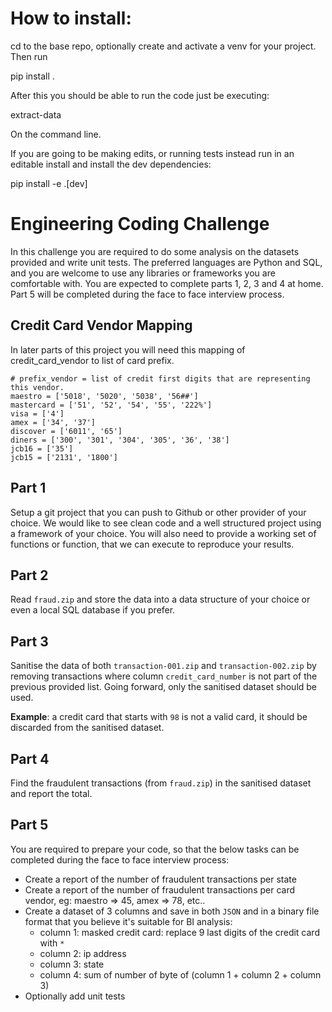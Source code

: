# How to install: 

cd to the base repo, optionally create and activate a venv for your project. Then run 

pip install .

After this you should be able to run the code just be executing: 

extract-data 

On the command line. 

If you are going to be making edits, or running tests instead run in an editable install and install the dev dependencies: 

pip install -e .[dev]

# Engineering Coding Challenge

In this challenge you are required to do some analysis on the datasets provided and write unit tests. The preferred languages are Python and SQL, and you are welcome to use any libraries or frameworks you are comfortable with. You are expected to complete parts 1, 2, 3 and 4 at home. Part 5 will be completed during the face to face interview process.

## Credit Card Vendor Mapping 
In later parts of this project you will need this mapping of credit_card_vendor to list of card prefix.

```
# prefix_vendor = list of credit first digits that are representing this vendor.
maestro = ['5018', '5020', '5038', '56##']
mastercard = ['51', '52', '54', '55', '222%']
visa = ['4']
amex = ['34', '37']
discover = ['6011', '65']
diners = ['300', '301', '304', '305', '36', '38']
jcb16 = ['35']
jcb15 = ['2131', '1800']
```

## Part 1

Setup a git project that you can push to Github or other provider of your choice. We would like to see clean code and a well structured project using a framework of your choice. You will also need to provide a working set of functions or function, that we can execute to reproduce your results. 

## Part 2

Read `fraud.zip` and store the data into a data structure of your choice or even a local SQL database if you prefer.

## Part 3

Sanitise the data of both `transaction-001.zip` and `transaction-002.zip` by removing transactions where column `credit_card_number` is not part of the previous provided list. Going forward, only the sanitised dataset should be used.

**Example**: a credit card that starts with `98` is not a valid card, it should be discarded from the sanitised dataset.
 
## Part 4

Find the fraudulent transactions (from `fraud.zip`) in the sanitised dataset and report the total.

## Part 5

You are required to prepare your code, so that the below tasks can be completed during the face to face interview process:

- Create a report of the number of fraudulent transactions per state
- Create a report of the number of fraudulent transactions per card vendor, eg: maestro => 45, amex => 78, etc..
- Create a dataset of 3 columns and save in both `JSON` and in a binary file format that you believe it's suitable for BI analysis:
  - column 1: masked credit card: replace 9 last digits of the credit card with `*`
  - column 2: ip address
  - column 3: state
  - column 4: sum of number of byte of (column 1 + column 2 + column 3)
- Optionally add unit tests
